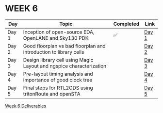# WEEK 6

| Day | Topic | Completed | Link |
|-----|-------|-----------|------|
| Day 1 | Inception of open-source EDA, OpenLANE and Sky130 PDK | ✅ | [Day 1](https://github.com/SanskarJain1009/RISC_V_Chip/tree/main/week_6/day_1) |
| Day 2 | Good floorplan vs bad floorplan and introduction to library cells |  | [Day 2](https://github.com/SanskarJain1009/RISC_V_Chip/tree/main/week_6/day_2) |
| Day 3 | Design library cell using Magic Layout and ngspice characterization |  | [Day 3](https://github.com/SanskarJain1009/RISC_V_Chip/tree/main/week_6/day_3) |
| Day 4 | Pre-layout timing analysis and importance of good clock tree |  | [Day 4](https://github.com/SanskarJain1009/RISC_V_Chip/tree/main/week_6/day_4) |
| Day 5 | Final steps for RTL2GDS using tritonRoute and openSTA |  | [Day 5](https://github.com/SanskarJain1009/RISC_V_Chip/tree/main/week_6/day_5) |


[Week 6 Deliverables](https://github.com/SanskarJain1009/RISC_V_Chip/tree/main/week_6/Deliverables)




